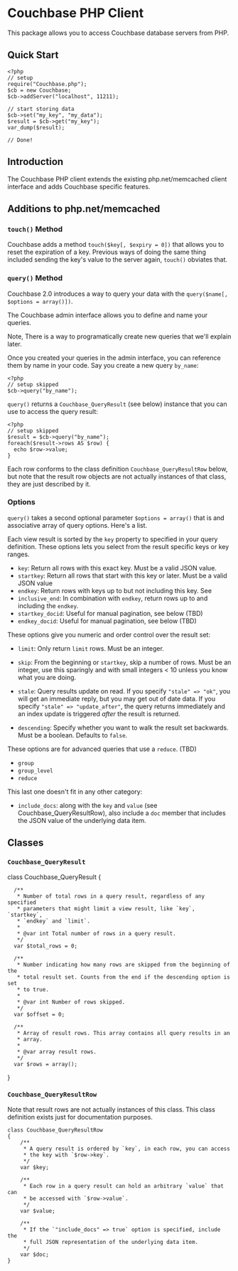# Couchbase PHP Client

This package allows you to access Couchbase database servers from PHP.

## Quick Start

    <?php
    // setup
    require("Couchbase.php");
    $cb = new Couchbase;
    $cb->addServer("localhost", 11211);
    
    // start storing data
    $cb->set("my_key", "my_data");
    $result = $cb->get("my_key");
    var_dump($result);

    // Done!

## Introduction

The Couchbase PHP client extends the existing php.net/memcached client
interface and adds Couchbase specific features.

## Additions to php.net/memcached

### `touch()` Method

Couchbase adds a method `touch($key[, $expiry = 0])` that allows you to reset
the expiration of a key. Previous ways of doing the same thing included
sending the key's value to the server again, `touch()` obviates that.

### `query()` Method

Couchbase 2.0 introduces a way to query your data with the
`query($name[, $options = array()])`.

The Couchbase admin interface allows you to define and name your queries.

Note, There is a way to programatically create new queries that we'll explain
later.

Once you created your queries in the admin interface, you can reference them
by name in your code. Say you create a new query `by_name`:

    <?php
    // setup skipped
    $cb->query("by_name");

`query()` returns a `Couchbase_QueryResult` (see below) instance that you can
 use to access the query result:

    <?php
    // setup skipped
    $result = $cb->query("by_name");
    foreach($result->rows AS $row) {
      echo $row->value;
    }

Each row conforms to the class definition `Couchbase_QueryResultRow` below,
but note that the result row objects are not actually instances of that class,
they are just described by it.


### Options

`query()` takes a second optional parameter `$options = array()` that is and
associative array of query options. Here's a list.

Each view result is sorted by the `key` property to specified in your query
definition. These options lets you select from the result specific keys or
key ranges.

 - `key`: Return all rows with this exact key. Must be a valid JSON value.
 - `startkey`: Return all rows that start with this key or later. Must be a
      valid JSON value
 - `endkey`: Return rows with keys up to but not including this key. See
 - `inclusive_end`: In combination with `endkey`, return rows up to and
      including the `endkey`.
 - `startkey_docid`: Useful for manual pagination, see below (TBD)
 - `endkey_docid`: Useful for manual pagination, see below (TBD)

These options give you numeric and order control over the result set:

 - `limit`: Only return `limit` rows. Must be an integer.
 - `skip`: From the beginning or `startkey`, skip a number of rows. Must be
      an integer, use this sparingly and with small integers < 10 unless you
      know what you are doing.

 - `stale`: Query results update on read. If you specify `"stale" => "ok"`,
      you will get an immediate reply, but you may get out of date data.
      If you specify `"stale" => "update_after"`, the query returns
      immediately and an index update is triggered *after* the result is
      returned.

 - `descending`: Specify whether you want to walk the result set backwards.
      Must be a boolean. Defaults to `false`.

These options are for advanced queries that use a `reduce`. (TBD)

 - `group`
 - `group_level`
 - `reduce`

This last one doesn't fit in any other category:

 - `include_docs`: along with the `key` and `value`
   (see Couchbase_QueryResultRow), also include a `doc` member that includes
   the JSON value of the underlying data item.

## Classes

### `Couchbase_QueryResult`


  class Couchbase_QueryResult
  {

      /**
       * Number of total rows in a query result, regardless of any specified
       * parameters that might limit a view result, like `key`, `startkey`,
       * `endkey` and `limit`.
       *
       * @var int Total number of rows in a query result.
       */
      var $total_rows = 0;

      /**
       * Number indicating how many rows are skipped from the beginning of the
       * total result set. Counts from the end if the descending option is set
       * to true.
       *
       * @var int Number of rows skipped.
       */
      var $offset = 0;

      /**
       * Array of result rows. This array contains all query results in an
       * array.
       *
       * @var array result rows.
       */
      var $rows = array();
  }

### `Couchbase_QueryResultRow`

Note that result rows are not actually instances of this class. This class
definition exists just for documentation purposes.

    class Couchbase_QueryResultRow
    {
        /**
         * A query result is ordered by `key`, in each row, you can access
         * the key with `$row->key`.
         */
        var $key;

        /**
         * Each row in a query result can hold an arbitrary `value` that can
         * be accessed with `$row->value`.
         */
        var $value;

        /**
         * If the `"include_docs" => true` option is specified, include the
         * full JSON representation of the underlying data item.
         */
        var $doc;
    }
